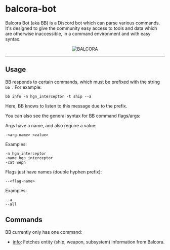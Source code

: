 # balcora-bot

Balcora Bot (aka BB) is a Discord bot which can parse various commands. It's designed to give the community easy access to tools and data which are otherwise inaccessible, in a command environment and with easy syntax.

<p align="center"><img src="https://i.imgur.com/uMvwk6r.png" alt="BALCORA" /></p>

---

## Usage

BB responds to certain commands, which must be prefixed with the string `bb `. For example:

```
bb info -n hgn_interceptor -t ship --a
```

Here, BB knows to listen to this message due to the prefix.

You can also see the general syntax for BB command flags/args:

Args have a name, and also require a value:
```
-<arg-name> <value>
```
Examples:

```
-n hgn_interceptor
-name hgn_interceptor
-cat wepn
```
Flags just have names (double hyphen prefix):
```
--<flag-name>
```
Examples:

```
--a
--all
```

## Commands

BB currently only has one command:

- [info](./docs/info.md): Fetches entity (ship, weapon, subsystem) information from Balcora.
